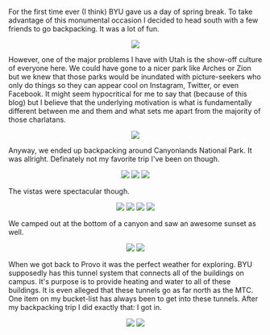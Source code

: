 For the first time ever (I think) BYU gave us a day of spring break. To take advantage of this monumental occasion I decided to head south with a few friends to go backpacking. It was a lot of fun.

<center> <img src="require('assets/images/posts/more_backpacking/canyonlands_food.jpg')" style="max-width: 640;" /> </center>

However, one of the major problems I have with Utah is the show-off culture of everyone here. We could have gone to a nicer park like Arches or Zion but we knew that those parks would be inundated with picture-seekers who only do things so they can appear cool on Instagram, Twitter, or even Facebook. It might seem hypocritical for me to say that (because of this blog) but I believe that the underlying motivation is what is fundamentally different between me and them and what sets me apart from the majority of those charlatans.

<center> <img src="require('assets/images/posts/more_backpacking/canyonlands_4.jpg')" style="max-width: 640;" /> </center>

Anyway, we ended up backpacking around Canyonlands National Park. It was allright. Definately not my favorite trip I've been on though.

<center> <img src="require('assets/images/posts/more_backpacking/canyonlands_1.jpg')" style="max-width: 400;" /> <img src="require('assets/images/posts/more_backpacking/canyonlands_3.jpg')" style="max-width: 400;" /> <img src="require('assets/images/posts/more_backpacking/backpacking_1.jpg')" style="max-width: 400;" /> </center>

The vistas were spectacular though.

<center> <img src="require('assets/images/posts/more_backpacking/utah_vista_3.jpg')" style="max-width: 400;" /> <img src="require('assets/images/posts/more_backpacking/canyonlands_2.jpg')" style="max-width: 400;" /> <img src="require('assets/images/posts/more_backpacking/utah_vista_2.jpg')" style="max-width: 400;" /> <img src="require('assets/images/posts/more_backpacking/canyonlands_vista_1.jpg')" style="max-width: 400;" /> </center>

We camped out at the bottom of a canyon and saw an awesome sunset as well.

<center> <img src="require('assets/images/posts/more_backpacking/canyonlands_sun.jpg')" style="max-width: 400;" /> <img src="require('assets/images/posts/more_backpacking/canyonlands_map.jpg')" style="max-width: 400;" /> </center>

When we got back to Provo it was the perfect weather for exploring. BYU supposedly has this tunnel system that connects all of the buildings on campus. It's purpose is to provide heating and water to all of these buildings. It is even alleged that these tunnels go as far north as the MTC. One item on my bucket-list has always been to get into these tunnels. After my backpacking trip I did exactly that: I got in.

<center> <img src="require('assets/images/posts/more_backpacking/byu_gloomy_2.jpg')" style="max-width: 400;" /> <img src="require('assets/images/posts/more_backpacking/byu_tunnels.jpg')" style="max-width: 400;" /> </center>
